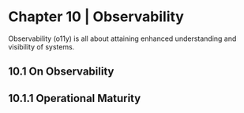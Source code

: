 
# Chapter 10 | Observability

Observability (o11y) is all about attaining enhanced understanding and visibility of systems. 

## 10.1 On Observability

## 10.1.1 Operational Maturity

